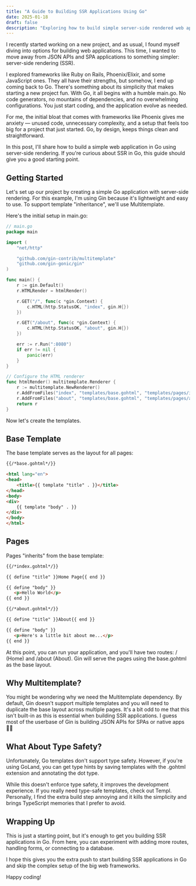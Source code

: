 ```yaml
---
title: "A Guide to Building SSR Applications Using Go"
date: 2025-01-18
draft: false
description: "Exploring how to build simple server-side rendered web applications in Go, moving away from JSON APIs and SPA applications."
---
```


I recently started working on a new project, and as usual, I found myself diving into options for building web applications. This time, I wanted to move away from JSON APIs and SPA applications to something simpler: server-side rendering (SSR).

I explored frameworks like Ruby on Rails, Phoenix/Elixir, and some JavaScript ones. They all have their strengths, but somehow, I end up coming back to Go. There's something about its simplicity that makes starting a new project fun. With Go, it all begins with a humble main.go. No code generators, no mountains of dependencies, and no overwhelming configurations. You just start coding, and the application evolve as needed.

For me, the initial bloat that comes with frameworks like Phoenix gives me anxiety — unused code, unnecessary complexity, and a setup that feels too big for a project that just started. Go, by design, keeps things clean and straightforward.

In this post, I'll share how to build a simple web application in Go using server-side rendering. If you're curious about SSR in Go, this guide should give you a good starting point.

## Getting Started

Let's set up our project by creating a simple Go application with server-side rendering. For this example, I'm using Gin because it's lightweight and easy to use. To support template "inheritance", we'll use Multitemplate.

Here's the initial setup in main.go:

```go
// main.go
package main

import (
	"net/http"

	"github.com/gin-contrib/multitemplate"
	"github.com/gin-gonic/gin"
)

func main() {
	r := gin.Default()
	r.HTMLRender = htmlRender()

	r.GET("/", func(c *gin.Context) {
		c.HTML(http.StatusOK, "index", gin.H{})
	})

	r.GET("/about", func(c *gin.Context) {
		c.HTML(http.StatusOK, "about", gin.H{})
	})

	err := r.Run(":8080")
	if err != nil {
		panic(err)
	}
}

// Configure the HTML renderer
func htmlRender() multitemplate.Renderer {
	r := multitemplate.NewRenderer()
	r.AddFromFiles("index", "templates/base.gohtml", "templates/pages/index.gohtml")
	r.AddFromFiles("about", "templates/base.gohtml", "templates/pages/about.gohtml")
	return r
}
```

Now let's create the templates.

## Base Template

The base template serves as the layout for all pages:

```html
{{/*base.gohtml*/}}

<html lang="en">
<head>
    <title>{{ template "title" . }}</title>
</head>
<body>
<div>
    {{ template "body" . }}
</div>
</body>
</html>
```

## Pages

Pages "inherits" from the base template:

```html
{{/*index.gohtml*/}}

{{ define "title" }}Home Page{{ end }}

{{ define "body" }}
   <p>Hello World</p>
{{ end }}
```

```html
{{/*about.gohtml*/}}

{{ define "title" }}About{{ end }}

{{ define "body" }}
   <p>Here's a little bit about me...</p>
{{ end }}
```

At this point, you can run your application, and you'll have two routes: / (Home) and /about (About). Gin will serve the pages using the base.gohtml as the base layout.

## Why Multitemplate?

You might be wondering why we need the Multitemplate dependency. By default, Gin doesn't support multiple templates and you will need to duplicate the base layout across multiple pages. It's a bit odd to me that this isn't built-in as this is essential when building SSR applications. I guess most of the userbase of Gin is building JSON APIs for SPAs or native apps 🤷‍♂

## What About Type Safety?

Unfortunately, Go templates don't support type safety. However, if you're using GoLand, you can get type hints by saving templates with the .gohtml extension and annotating the dot type.

While this doesn't enforce type safety, it improves the development experience. If you really need type-safe templates, check out Templ. Personally, I find the extra build step annoying and it kills the simplicity and brings TypeScript memories that I prefer to avoid.

## Wrapping Up

This is just a starting point, but it's enough to get you building SSR applications in Go. From here, you can experiment with adding more routes, handling forms, or connecting to a database.

I hope this gives you the extra push to start building SSR applications in Go and skip the complex setup of the big web frameworks.

Happy coding!
